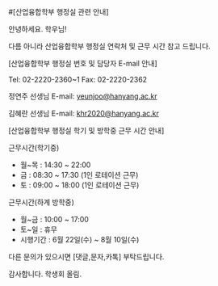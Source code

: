 ﻿#[산업융합학부 행정실 관련 안내]

안녕하세요. 학우님!

다름 아니라 산업융합학부 행정실 연락처 및 근무 시간 참고 드립니다. 

[산업융합학부 행정실 번호 및 담당자 E-mail 안내]

Tel: 02-2220-2360~1
Fax: 02-2220-2362

정연주 선생님
E-mail: yeunjoo@hanyang.ac.kr

김혜란 선생님
E-mail: khr2020@hanyang.ac.kr

[산업융합학부 행정실 학기 및 방학중 근무 시간 안내]

근무시간(학기중)
 * 월~목 : 14:30 ~ 22:00
 * 금      : 08:30 ~ 17:30 (1인 로테이션 근무)
 * 토      : 09:00 ~ 18:00 (1인 로테이션 근무)

근무시간(하계 방학중)
 * 월~금 : 10:00 ~ 17:00
 * 토~일 : 휴무
 * 시행기간 : 6월 22일(수) ~ 8월 10일(수)

다른 문의가 있으시면 [댓글,문자,카톡] 부탁드립니다.

감사합니다.
학생회 올림.